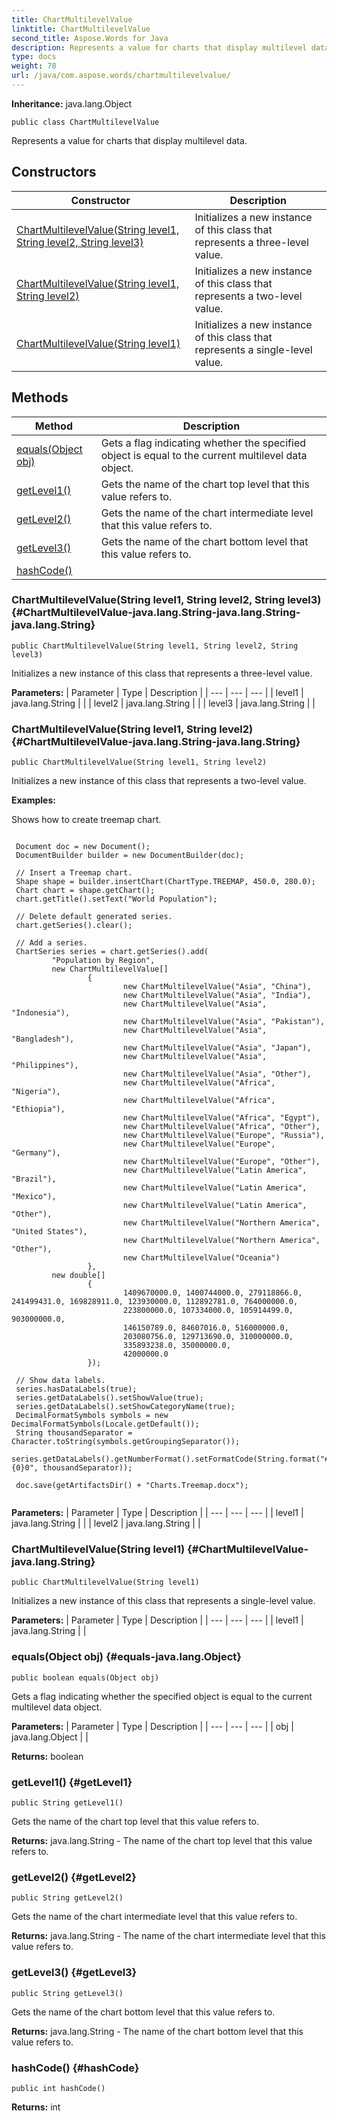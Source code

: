 ```yaml
---
title: ChartMultilevelValue
linktitle: ChartMultilevelValue
second_title: Aspose.Words for Java
description: Represents a value for charts that display multilevel data in Java.
type: docs
weight: 78
url: /java/com.aspose.words/chartmultilevelvalue/
---
```


**Inheritance:**
java.lang.Object
```
public class ChartMultilevelValue
```

Represents a value for charts that display multilevel data.
## Constructors

| Constructor | Description |
| --- | --- |
| [ChartMultilevelValue(String level1, String level2, String level3)](#ChartMultilevelValue-java.lang.String-java.lang.String-java.lang.String) | Initializes a new instance of this class that represents a three-level value. |
| [ChartMultilevelValue(String level1, String level2)](#ChartMultilevelValue-java.lang.String-java.lang.String) | Initializes a new instance of this class that represents a two-level value. |
| [ChartMultilevelValue(String level1)](#ChartMultilevelValue-java.lang.String) | Initializes a new instance of this class that represents a single-level value. |
## Methods

| Method | Description |
| --- | --- |
| [equals(Object obj)](#equals-java.lang.Object) | Gets a flag indicating whether the specified object is equal to the current multilevel data object. |
| [getLevel1()](#getLevel1) | Gets the name of the chart top level that this value refers to. |
| [getLevel2()](#getLevel2) | Gets the name of the chart intermediate level that this value refers to. |
| [getLevel3()](#getLevel3) | Gets the name of the chart bottom level that this value refers to. |
| [hashCode()](#hashCode) |  |
### ChartMultilevelValue(String level1, String level2, String level3) {#ChartMultilevelValue-java.lang.String-java.lang.String-java.lang.String}
```
public ChartMultilevelValue(String level1, String level2, String level3)
```


Initializes a new instance of this class that represents a three-level value.

**Parameters:**
| Parameter | Type | Description |
| --- | --- | --- |
| level1 | java.lang.String |  |
| level2 | java.lang.String |  |
| level3 | java.lang.String |  |

### ChartMultilevelValue(String level1, String level2) {#ChartMultilevelValue-java.lang.String-java.lang.String}
```
public ChartMultilevelValue(String level1, String level2)
```


Initializes a new instance of this class that represents a two-level value.

 **Examples:** 

Shows how to create treemap chart.

```

 Document doc = new Document();
 DocumentBuilder builder = new DocumentBuilder(doc);

 // Insert a Treemap chart.
 Shape shape = builder.insertChart(ChartType.TREEMAP, 450.0, 280.0);
 Chart chart = shape.getChart();
 chart.getTitle().setText("World Population");

 // Delete default generated series.
 chart.getSeries().clear();

 // Add a series.
 ChartSeries series = chart.getSeries().add(
         "Population by Region",
         new ChartMultilevelValue[]
                 {
                         new ChartMultilevelValue("Asia", "China"),
                         new ChartMultilevelValue("Asia", "India"),
                         new ChartMultilevelValue("Asia", "Indonesia"),
                         new ChartMultilevelValue("Asia", "Pakistan"),
                         new ChartMultilevelValue("Asia", "Bangladesh"),
                         new ChartMultilevelValue("Asia", "Japan"),
                         new ChartMultilevelValue("Asia", "Philippines"),
                         new ChartMultilevelValue("Asia", "Other"),
                         new ChartMultilevelValue("Africa", "Nigeria"),
                         new ChartMultilevelValue("Africa", "Ethiopia"),
                         new ChartMultilevelValue("Africa", "Egypt"),
                         new ChartMultilevelValue("Africa", "Other"),
                         new ChartMultilevelValue("Europe", "Russia"),
                         new ChartMultilevelValue("Europe", "Germany"),
                         new ChartMultilevelValue("Europe", "Other"),
                         new ChartMultilevelValue("Latin America", "Brazil"),
                         new ChartMultilevelValue("Latin America", "Mexico"),
                         new ChartMultilevelValue("Latin America", "Other"),
                         new ChartMultilevelValue("Northern America", "United States"),
                         new ChartMultilevelValue("Northern America", "Other"),
                         new ChartMultilevelValue("Oceania")
                 },
         new double[]
                 {
                         1409670000.0, 1400744000.0, 279118866.0, 241499431.0, 169828911.0, 123930000.0, 112892781.0, 764000000.0,
                         223800000.0, 107334000.0, 105914499.0, 903000000.0,
                         146150789.0, 84607016.0, 516000000.0,
                         203080756.0, 129713690.0, 310000000.0,
                         335893238.0, 35000000.0,
                         42000000.0
                 });

 // Show data labels.
 series.hasDataLabels(true);
 series.getDataLabels().setShowValue(true);
 series.getDataLabels().setShowCategoryName(true);
 DecimalFormatSymbols symbols = new DecimalFormatSymbols(Locale.getDefault());
 String thousandSeparator = Character.toString(symbols.getGroupingSeparator());
 series.getDataLabels().getNumberFormat().setFormatCode(String.format("#{0}0", thousandSeparator));

 doc.save(getArtifactsDir() + "Charts.Treemap.docx");
 
```

**Parameters:**
| Parameter | Type | Description |
| --- | --- | --- |
| level1 | java.lang.String |  |
| level2 | java.lang.String |  |

### ChartMultilevelValue(String level1) {#ChartMultilevelValue-java.lang.String}
```
public ChartMultilevelValue(String level1)
```


Initializes a new instance of this class that represents a single-level value.

**Parameters:**
| Parameter | Type | Description |
| --- | --- | --- |
| level1 | java.lang.String |  |

### equals(Object obj) {#equals-java.lang.Object}
```
public boolean equals(Object obj)
```


Gets a flag indicating whether the specified object is equal to the current multilevel data object.

**Parameters:**
| Parameter | Type | Description |
| --- | --- | --- |
| obj | java.lang.Object |  |

**Returns:**
boolean
### getLevel1() {#getLevel1}
```
public String getLevel1()
```


Gets the name of the chart top level that this value refers to.

**Returns:**
java.lang.String - The name of the chart top level that this value refers to.
### getLevel2() {#getLevel2}
```
public String getLevel2()
```


Gets the name of the chart intermediate level that this value refers to.

**Returns:**
java.lang.String - The name of the chart intermediate level that this value refers to.
### getLevel3() {#getLevel3}
```
public String getLevel3()
```


Gets the name of the chart bottom level that this value refers to.

**Returns:**
java.lang.String - The name of the chart bottom level that this value refers to.
### hashCode() {#hashCode}
```
public int hashCode()
```




**Returns:**
int
